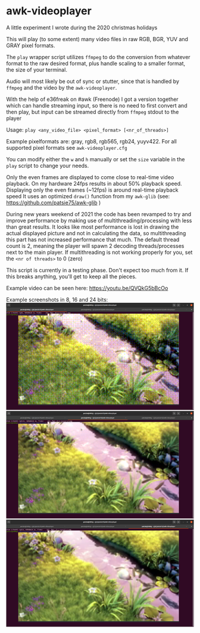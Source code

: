 # awk-videoplayer

A little experiment I wrote during the 2020 christmas holidays

This will play (to some extent) many video files in raw RGB, BGR, YUV and GRAY pixel formats.

The `play` wrapper script utilizes `ffmpeg` to do the conversion from whatever format to the raw desired format, plus handle scaling to a smaller format, the size of your terminal.

Audio will most likely be out of sync or stutter, since that is handled by `ffmpeg` and the video by the `awk-videoplayer`.

With the help of e36freak on #awk (Freenode) I got a version together which can handle streaming input, so there is no need to first convert and then play, but input can be streamed directly from `ffmpeg` stdout to the player

Usage: `play <any_video_file> <pixel_format> [<nr_of_threads>]`

Example pixelformats are: gray, rgb8, rgb565, rgb24, yuyv422. For all supported pixel formats see `awk-videoplayer.cfg`

You can modify either the `w` and `h` manually or set the `size` variable in the `play` script to change your needs.

Only the even frames are displayed to come close to real-time video playback.
On my hardware 24fps results in about 50% playback speed. Displaying only the even frames (~12fps) is around real-time playback speed
It uses an optimized `draw()` function from my `awk-glib` (see: https://github.com/patsie75/awk-glib )

During new years weekend of 2021 the code has been revamped to try and improve performance by making use of multithreading/processing with less than great results.
It looks like most performance is lost in drawing the actual displayed picture and not in calculating the data, so multithreading this part has not increased performance that much.
The default thread count is 2, meaning the player will spawn 2 decoding threads/processes next to the main player.
If multithreading is not working properly for you, set the `<nr of threads>` to 0 (zero)

This script is currently in a testing phase. Don't expect too much from it. If this breaks anything, you'll get to keep all the pieces.

Example video can be seen here: https://youtu.be/QVQkG5bBcOo

Example screenshots in 8, 16 and 24 bits:<br>
![8 bits](/screenshots/rgb8.png)<br>
![16 bits](/screenshots/rgb565.png)<br>
![24 bits](/screenshots/rgb24.png)<br>
